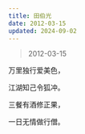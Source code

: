 ```yaml
---
title: 田伯光
date: 2012-03-15
updated: 2024-09-02
---
```


> 2012-03-15

万里独行爱美色，

江湖知己令狐冲。

三餐有酒修正果，

一日无情做行僧。